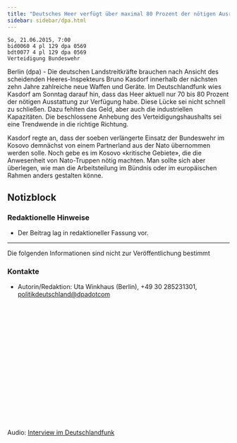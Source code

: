 ```yaml
---
title: "Deutsches Heer verfügt über maximal 80 Prozent der nötigen Ausrüstung"
sidebar: sidebar/dpa.html
---
```



    So, 21.06.2015, 7:00
    bid0060 4 pl 129 dpa 0569
    bdt0077 4 pl 129 dpa 0569
    Verteidigung Bundeswehr

Berlin (dpa) - Die deutschen Landstreitkräfte brauchen nach Ansicht
des scheidenden Heeres-Inspekteurs Bruno Kasdorf innerhalb der
nächsten zehn Jahre zahlreiche neue Waffen und Geräte. Im
Deutschlandfunk wies Kasdorf am Sonntag darauf hin, dass das Heer
aktuell <span class="soundcite" data-url="/newsstream-audio-alignment/audio/20150621_1105_dlf_kasdorf_interview_1be46d56.mp3" data-start="40000" data-end="59000" data-plays="1">nur 70 bis 80 Prozent</span> der nötigen Ausstattung zur Verfügung
habe. Diese Lücke sei nicht schnell zu schließen. Dazu fehlten das
Geld, aber auch die industriellen Kapazitäten. Die beschlossene
Anhebung des Verteidigungshaushalts sei eine Trendwende in die
richtige Richtung.

Kasdorf regte an, dass der soeben verlängerte Einsatz der Bundeswehr
im Kosovo demnächst von einem Partnerland aus der Nato übernommen
werden solle. Noch gebe es im Kosovo «kritische Gebiete», die die
Anwesenheit von Nato-Truppen nötig machten. Man sollte sich aber
überlegen, wie man die Arbeitsteilung im Bündnis oder im europäischen
Rahmen anders gestalten könne.

## Notizblock

### Redaktionelle Hinweise
- Der Beitrag lag in redaktioneller Fassung vor.

* * * *

Die folgenden Informationen sind nicht zur Veröffentlichung bestimmt

### Kontakte
- Autorin/Redaktion: Uta Winkhaus (Berlin), +49 30 285231301, <politikdeutschland@dpadotcom>


<div id="sidebar">
<h1>&nbsp;<br/><br/><br/><br/><br/><br/><br/></h1>
<div class="well">

  Audio: <a href="..">Interview im Deutschlandfunk</a>
</div>


</div>
